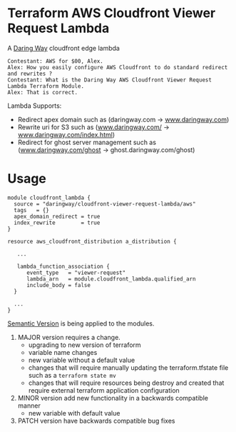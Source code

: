 # Terraform AWS Cloudfront Viewer Request Lambda

A [Daring Way](https://www/daringway.com/)  cloudfront edge lambda

    Contestant: AWS for $00, Alex.
    Alex: How you easily configure AWS Cloudfront to do standard redirect and rewrites ?
    Contestant: What is the Daring Way AWS Cloudfront Viewer Request Lambda Terraform Module.
    Alex: That is correct.
    
Lambda Supports:
- Redirect apex domain such as (daringway.com -> www.daringway.com)
- Rewrite uri for S3 such as (www.daringway.com/ -> www.daringway.com/index.html)
- Redirect for ghost server management such as (www.daringway.com/ghost -> ghost.daringway.com/ghost)
    
# Usage

```hcl
module cloudfront_lambda {
  source = "daringway/cloudfront-viewer-request-lambda/aws"
  tags   = {}
  apex_domain_redirect = true
  index_rewrite        = true
}

resource aws_cloudfront_distribution a_distribution {
 
   ...

   lambda_function_association {
      event_type   = "viewer-request"
      lambda_arn   = module.cloudfront_lambda.qualified_arn
      include_body = false
  }

  ...
}
```    
    
[Semantic Version](https://semver.org) is being applied to the modules. 

1. MAJOR version requires a change. 
    - upgrading to new version of terraform
    - variable name changes
    - new variable without a default value
    - changes that will require manually updating the terraform.tfstate file such as a `terraform state mv`
    - changes that will require resources being destroy and created that require external terraform application configuration
2. MINOR version add new functionality in a backwards compatible manner
    - new variable with default value
3. PATCH version have backwards compatible bug fixes